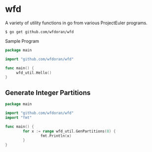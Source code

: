 # wfd

A variety of utility functions in go from various ProjectEuler programs.

`$ go get github.com/wfdoran/wfd`

Sample Program

```go
package main

import "github.com/wfdoran/wfd"

func main() {
     wfd_util.Hello()
}
```

## Generate Integer Partitions

```go
package main

import "github.com/wfdoran/wfd"
import "fmt"

func main() {
        for x := range wfd_util.GenPartitions(8) {
                fmt.Println(x)
        }
}
```

